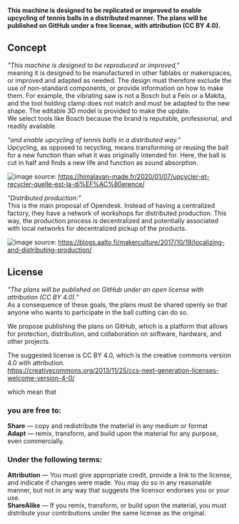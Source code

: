 
**This machine is designed to be replicated or improved to enable upcycling of tennis balls in a distributed manner. The plans will be published on GitHub under a free license, with attribution (CC BY 4.0).**

## Concept
_"This machine is designed to be reproduced or improved,"_  
meaning it is designed to be manufactured in other fablabs or makerspaces, or improved and adapted as needed.
The design must therefore exclude the use of non-standard components, or provide information on how to make them.
For example, the vibrating saw is not a Bosch but a Fein or a Makita, and the tool holding clamp does not match and must be adapted to the new shape. The editable 3D model is provided to make the update.  
We select tools like Bosch because the brand is reputable, professional, and readily available.

_"and enable upcycling of tennis balls in a distributed way."_  
Upcycling, as opposed to recycling, means transforming or reusing the ball for a new function than what it was originally intended for. Here, the ball is cut in half and finds a new life and function as sound absorption.

![image](https://user-images.githubusercontent.com/12049360/168845046-49331ae9-547c-4d2c-88cf-17c8a4cd1514.png)
source: https://himalayan-made.fr/2020/01/07/upcycler-et-recycler-quelle-est-la-di%EF%AC%80erence/

_"Distributed production:"_  
This is the main proposal of Opendesk. Instead of having a centralized factory, they have a network of workshops for distributed production. This way, the production process is decentralized and potentially associated with local networks for decentralized pickup of the products.

![image](https://user-images.githubusercontent.com/12049360/168845077-a27ab141-db52-4cd6-bb08-3ad6fa017a7c.png)
source: https://blogs.aalto.fi/makerculture/2017/10/19/localizing-and-distributing-production/

## License
_"The plans will be published on GitHub under an open license with attribution (CC BY 4.0)."_  
As a consequence of these goals, the plans must be shared openly so that anyone who wants to participate in the ball cutting can do so.

We propose publishing the plans on GitHub, which is a platform that allows for protection, distribution, and collaboration on software, hardware, and other projects.


The suggested license is CC BY 4.0, which is the creative commons version 4.0 with attribution.  
https://creativecommons.org/2013/11/25/ccs-next-generation-licenses-welcome-version-4-0/  

which mean that 
### you are free to:
**Share** — copy and redistribute the material in any medium or format  
**Adapt** — remix, transform, and build upon the material for any purpose, even commercially.  
### Under the following terms:
**Attribution** — You must give appropriate credit, provide a link to the license, and indicate if changes were made. You may do so in any reasonable manner, but not in any way that suggests the licensor endorses you or your use.  
**ShareAlike** — If you remix, transform, or build upon the material, you must distribute your contributions under the same license as the original.
